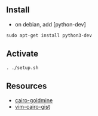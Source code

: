 




## Install

- on debian, add [python-dev]
```
sudo apt-get install python3-dev
```


## Activate

```
. ./setup.sh
```

## Resources


* [cairo-goldmine](https://github.com/beautyisourbusiness/cairo-goldmine)
* [vim-cairo-gist](https://gist.github.com/amanusk/f73dee988829110ad557c8cba89e4652)
